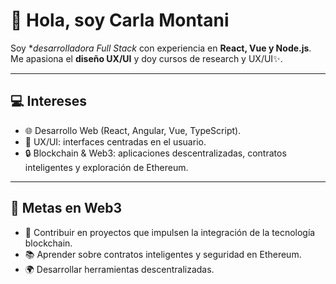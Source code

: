 # 👋 Hola, soy Carla Montani  

Soy **desarrolladora Full Stack* con experiencia en **React, Vue y Node.js**.  
Me apasiona el **diseño UX/UI** y doy cursos de research y UX/UI✨.  

---

## 💻 Intereses 
- 🌐 Desarrollo Web (React, Angular, Vue, TypeScript).  
- 🎨 UX/UI: interfaces centradas en el usuario.  
- 🔒 Blockchain & Web3: aplicaciones descentralizadas, contratos inteligentes y exploración de Ethereum.    

---

## 🎯 Metas en Web3
- 🚀 Contribuir en proyectos que impulsen la integración de la tecnología blockchain.  
- 📚 Aprender sobre contratos inteligentes y seguridad en Ethereum.  
- 🌍 Desarrollar herramientas descentralizadas.
